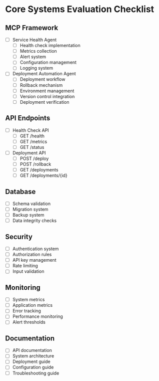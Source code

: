 # Core Systems Evaluation Checklist

## MCP Framework
- [ ] Service Health Agent
  - [ ] Health check implementation
  - [ ] Metrics collection
  - [ ] Alert system
  - [ ] Configuration management
  - [ ] Logging system

- [ ] Deployment Automation Agent
  - [ ] Deployment workflow
  - [ ] Rollback mechanism
  - [ ] Environment management
  - [ ] Version control integration
  - [ ] Deployment verification

## API Endpoints
- [ ] Health Check API
  - [ ] GET /health
  - [ ] GET /metrics
  - [ ] GET /status

- [ ] Deployment API
  - [ ] POST /deploy
  - [ ] POST /rollback
  - [ ] GET /deployments
  - [ ] GET /deployments/{id}

## Database
- [ ] Schema validation
- [ ] Migration system
- [ ] Backup system
- [ ] Data integrity checks

## Security
- [ ] Authentication system
- [ ] Authorization rules
- [ ] API key management
- [ ] Rate limiting
- [ ] Input validation

## Monitoring
- [ ] System metrics
- [ ] Application metrics
- [ ] Error tracking
- [ ] Performance monitoring
- [ ] Alert thresholds

## Documentation
- [ ] API documentation
- [ ] System architecture
- [ ] Deployment guide
- [ ] Configuration guide
- [ ] Troubleshooting guide 